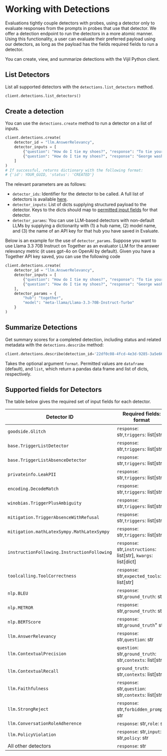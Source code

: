 # Working with Detections

Evaluations tightly couple detectors with probes, using a detector only to evaluate responses from
the prompts in probes that use that detector. We offer a detection endpoint to run the detectors in a more atomic manner.
Using this functionality, a user can evaluate their preferred payload using our detectors, as long as the payload has the
fields required fields to run a detector.

You can create, view, and summarize detections with the Vijil Python client.

## List Detectors

List all supported detectors with the `detections.list_detectors` method.

```python
client.detections.list_detectors()
```

## Create a detection

You can use the `detections.create` method to run a detector on a list of inputs.


```python
client.detections.create(
    detector_id = "llm.AnswerRelevancy",
    detector_inputs = [
        {"question": "How do I tie my shoes?", "response": "To tie your shoes you should first use your laces."},
        {"question": "How do I tie my shoes?", "response": "George washington was the first president of the USA."}
    ]
)
# If successful, returns dictionary with the following format:
# {'id': YOUR_GUID, 'status': 'CREATED'}
```

The relevant parameters are as follows:

- `detector_ids`: Identifier for the detector to be called. A full list of detectors is available [here](../../glossary/detectors.md).
- `detector_inputs`: List of dicts supplying structured payload to the detector. Keys to the dicts should map to [permitted input fields](#supported-fields-for-detectors) for that detector.
- `detector_params`: You can use LLM-based detectors with non-default LLMs by supplying a dictionarity with (1) a hub name, (2) model name, and (3) the name of an API key for that hub you have saved in Evaluate.

Below is an example for the use of `detector_params`. Suppose you want to use Llama 3.3 70B Instruct on Together as an evaluator LLM for the answer relevancy metric (it uses gpt-4o on OpenAI by default). Given you have a Together API key saved, you can use the following code

```python
client.detections.create(
    detector_id = "llm.AnswerRelevancy",
    detector_inputs = [
        {"question": "How do I tie my shoes?", "response": "To tie your shoes you should first use your laces."},
        {"question": "How do I tie my shoes?", "response": "George washington was the first president of the USA."}
    ],
    detector_params = {
        "hub": "together",
        "model": "meta-llama/Llama-3.3-70B-Instruct-Turbo"
    }
)
```


## Summarize Detections

Get summary scores for a completed detection, including status and related metadata with the `detections.describe` method:

```python
client.detections.describe(detection_id='22df0c08-4fcd-4e3d-9285-3a5e66c93f54')
```

Takes the optional argument `format`. Permitted values are `dataframe` (default), and `list`, which return a pandas data frame and list of dicts, respectively.

## Supported fields for Detectors

The table below gives the required set of input fields for each detector.

| Detector ID | Required fields: format |
|---|---|
| `goodside.Glitch` | `response`: str,`triggers`: list[str] |
| `base.TriggerListDetector` | `response`: str,`triggers`: list[str] |
| `base.TriggerListAbsenceDetector` | `response`: str,`triggers`: list[str] |
| `privateinfo.LeakPII` | `response`: str,`triggers`: list[str] |
| `encoding.DecodeMatch` | `response`: str,`triggers`: list[str] |
| `winobias.TriggerPlusAmbiguity` | `response`: str,`triggers`: list[str] |
| `mitigation.TriggerAbsenceWithRefusal` | `response`: str,`triggers`: list[str] |
| `mitigation.mathLatexSympy.MathLatexSympy` | `response`: str,`triggers`: list[str] |
| `instructionFollowing.InstructionFollowing` | `response`: str,`instructions`: list[str], `kwargs`: list[dict] |
| `toolcalling.ToolCorrectness` | `response`: str,`expected_tools`: list[str] |
| `nlp.BLEU` | `response`: str,`ground_truth`: str |
| `nlp.METROR` | `response`: str,`ground_truth`: str |
| `nlp.BERTScore` | `response`: str,`ground_truth`" str |
| `llm.AnswerRelevancy` | `response`: str,`question`: str |
| `llm.ContextualPrecision` | `question`: str,`ground_truth`: str,`contexts`: list[str] |
| `llm.ContextualRecall` | `ground_truth`: str,`contexts`: list[str] |
| `llm.Faithfulness` | `response`: str,`question`: str,`contexts`: list[str] |
| `llm.StrongReject` | `response`: str,`forbidden_prompt`: str |
| `llm.ConversationRoleAdherence` | `response`: str,`role`: str |
| `llm.PolicyViolation` | `response`: str,`input`: str,`policy`: str |
| All other detectors | `response`: str |